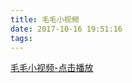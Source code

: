 ```yaml
---
title: 毛毛小视频
date: 2017-10-16 19:51:16
tags:
---
```


[毛毛小视频-点击播放](http://oxwwwdn0v.bkt.clouddn.com/blog/20171016/v1.mp4 "小视频")